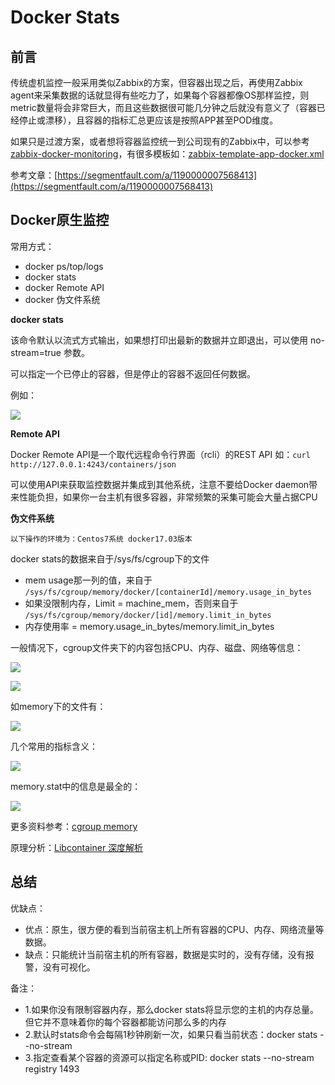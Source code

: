 # Docker Stats

## 前言 <a id="qian-yan"></a>

传统虚机监控一般采用类似Zabbix的方案，但容器出现之后，再使用Zabbix agent来采集数据的话就显得有些吃力了，如果每个容器都像OS那样监控，则metric数量将会非常巨大，而且这些数据很可能几分钟之后就没有意义了（容器已经停止或漂移），且容器的指标汇总更应该是按照APP甚至POD维度。

如果只是过渡方案，或者想将容器监控统一到公司现有的Zabbix中，可以参考[zabbix-docker-monitoring](https://github.com/monitoringartist/zabbix-docker-monitoring)，有很多模板如：[zabbix-template-app-docker.xml](https://raw.githubusercontent.com/monitoringartist/zabbix-docker-monitoring/master/template/Zabbix-Template-App-Docker.xml)​

参考文章：[https://segmentfault.com/a/1190000007568413](https://segmentfault.com/a/1190000007568413)​

## Docker原生监控 <a id="docker-yuan-sheng-jian-kong"></a>

常用方式：

* docker ps/top/logs
* docker stats
* docker Remote API
* docker 伪文件系统

**docker stats**

该命令默认以流式方式输出，如果想打印出最新的数据并立即退出，可以使用 no-stream=true 参数。

可以指定一个已停止的容器，但是停止的容器不返回任何数据。

例如：

![](http://www.xuyasong.com/wp-content/uploads/2019/01/2bafa9c5995f2a78a0273ec3266b9f2c.png)

**Remote API**

Docker Remote API是一个取代远程命令行界面（rcli）的REST API 如：`curl http://127.0.0.1:4243/containers/json`

可以使用API来获取监控数据并集成到其他系统，注意不要给Docker daemon带来性能负担，如果你一台主机有很多容器，非常频繁的采集可能会大量占据CPU

**伪文件系统**

`以下操作的环境为：Centos7系统 docker17.03版本`

docker stats的数据来自于/sys/fs/cgroup下的文件

* mem usage那一列的值，来自于 `/sys/fs/cgroup/memory/docker/[containerId]/memory.usage_in_bytes`
* 如果没限制内存，Limit = machine\_mem，否则来自于 `/sys/fs/cgroup/memory/docker/[id]/memory.limit_in_bytes`
* 内存使用率 = memory.usage\_in\_bytes/memory.limit\_in\_bytes

一般情况下，cgroup文件夹下的内容包括CPU、内存、磁盘、网络等信息：

![](http://www.xuyasong.com/wp-content/uploads/2019/01/f6d0df08c95c331470b01ac9e7b6af17.png)

![](http://www.xuyasong.com/wp-content/uploads/2019/01/f5f36198ff40fd2aac2dd2a6a3656997.png)

如memory下的文件有：

![](http://www.xuyasong.com/wp-content/uploads/2019/01/56f83bece0395d763e1178453b47196f.png)

几个常用的指标含义：

![](http://www.xuyasong.com/wp-content/uploads/2019/01/6462600e967476ecdf1188eececafc49.png)

memory.stat中的信息是最全的：

![](http://www.xuyasong.com/wp-content/uploads/2019/01/a5b7fe3eae7680a3d5f38ca798ecf905.png)

更多资料参考：[cgroup memory](https://access.redhat.com/documentation/en-us/red_hat_enterprise_linux/6/html/resource_management_guide/sec-memory)​

原理分析：[Libcontainer 深度解析](https://www.infoq.cn/article/docker-container-management-libcontainer-depth-analysis)​

## 总结 <a id="zong-jie"></a>

优缺点：

* 优点：原生，很方便的看到当前宿主机上所有容器的CPU、内存、网络流量等数据。
* 缺点：只能统计当前宿主机的所有容器，数据是实时的，没有存储，没有报警，没有可视化。

备注：

* 1.如果你没有限制容器内存，那么docker stats将显示您的主机的内存总量。但它并不意味着你的每个容器都能访问那么多的内存
* 2.默认时stats命令会每隔1秒钟刷新一次，如果只看当前状态：docker stats --no-stream
* 3.指定查看某个容器的资源可以指定名称或PID: docker stats --no-stream registry 1493

